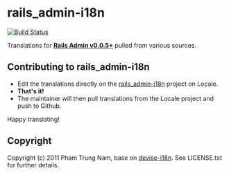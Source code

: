 # rails_admin-i18n

[![Build Status](https://secure.travis-ci.org/puma07/rails_admin-i18n.png)](http://travis-ci.org/puma07/rails_admin-i18n)

Translations for **[Rails Admin v0.0.5+](https://github.com/sferik/rails_admin)** pulled from various sources.

## Contributing to rails_admin-i18n

- Edit the translations directly on the [rails_admin-i18n](http://www.localeapp.com/projects/905) project on Locale.
- **That's it!**
- The maintainer will then pull translations from the Locale project and push to Github.

Happy translating!

## Copyright

Copyright (c) 2011 Pham Trung Nam, base on [devise-i18n](https://github.com/tigrish/devise-i18n). See LICENSE.txt for
further details.